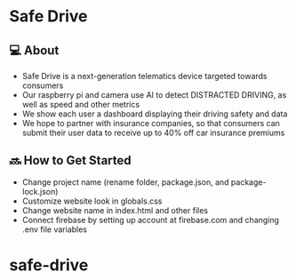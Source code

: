 # Safe Drive

## 💻 About

- Safe Drive is a next-generation telematics device targeted towards consumers
- Our raspberry pi and camera use AI to detect DISTRACTED DRIVING, as well as speed and other metrics
- We show each user a dashboard displaying their driving safety and data
- We hope to partner with insurance companies, so that consumers can submit their user data to receive up to 40% off car insurance premiums

## 🔜 How to Get Started

- Change project name (rename folder, package.json, and package-lock.json)
- Customize website look in globals.css
- Change website name in index.html and other files
- Connect firebase by setting up account at firebase.com and changing .env file variables

# safe-drive
